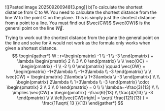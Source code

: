![[Pasted image 20250920094813.png]]
b)To calculate the shortest distance from C to W. You need to calculate the shortest distance from the line W to the point C on the plane. This is simply just the shortest distance from a point to a line. You must find out $\vec{CW}$ $\vec{OW}$ is the general point on the line $\vec{W}$. 

Trying to work out the shortest distance from the plane the general point on the line and solve for $\lambda$ would not work as the formula only works when given a shortest distance.
$$
\begin{gather*}
W : r=\begin{pmatrix}
-1 \\
-1 \\
-3
\end{pmatrix} + \lambda \begin{pmatrix}
2 \\
3 \\
0
\end{pmatrix}  \\ \\
\vec{OC} = \begin{pmatrix}
-1 \\
-2 \\
0
\end{pmatrix} \qquad \vec{OW} = \begin{pmatrix}
-1+2\lambda \\
-1+3\lambda \\
-3
\end{pmatrix} \\ \\
\vec{CW} = \begin{pmatrix}
2\lambda \\
1+3\lambda \\
-3
\end{pmatrix} \\ \\
\begin{pmatrix}
2\lambda \\
1+3\lambda \\
-3
\end{pmatrix} \cdot \begin{pmatrix}
2 \\
3 \\
0
\end{pmatrix} = 0 \\ \\ 
\lambda=-\frac{3}{13} \\ \\
\implies  \vec{CW} = \begin{pmatrix}
-\frac{6}{13} \\
\frac{4}{13} \\
-3
\end{pmatrix} \\ \\
\left|\vec{CW}\right| =  \sqrt{ \frac{121}{13} } = \frac{11\sqrt{ 13 }}{13}
\end{gather*}
$$